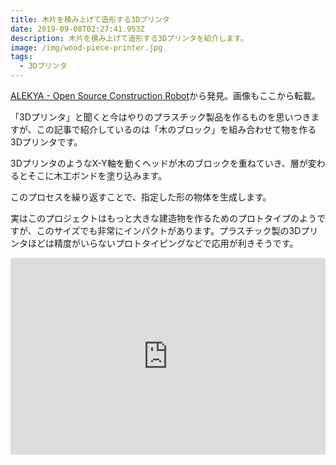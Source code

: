 ```yaml
---
title: 木片を積み上げて造形する3Dプリンタ
date: 2019-09-08T02:27:41.953Z
description: 木片を積み上げて造形する3Dプリンタを紹介します。
image: /img/wood-piece-printer.jpg
tags:
  - 3Dプリンタ
---
```

[ALEKYA - Open Source Construction Robot](https://hackaday.io/project/167297-alekya-open-source-construction-robot)から発見。画像もここから転載。

「3Dプリンタ」と聞くと今はやりのプラスチック製品を作るものを思いつきますが、この記事で紹介しているのは「木のブロック」を組み合わせて物を作る3Dプリンタです。

3DプリンタのようなX-Y軸を動くヘッドが木のブロックを重ねていき、層が変わるとそこに木工ボンドを塗り込みます。

このプロセスを繰り返すことで、指定した形の物体を生成します。

実はこのプロジェクトはもっと大きな建造物を作るためのプロトタイプのようですが、このサイズでも非常にインパクトがあります。プラスチック製の3Dプリンタほどは精度がいらないプロトタイピングなどで応用が利きそうです。

<iframe width="100%" height="315" src="https://www.youtube.com/embed/gqL55pt3gqA" frameborder="0" allow="accelerometer; autoplay; encrypted-media; gyroscope; picture-in-picture" allowfullscreen></iframe>
